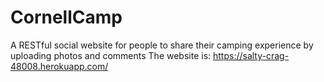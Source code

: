 # CornellCamp
A RESTful social website for people to share their camping experience by uploading photos and comments
The website is: https://salty-crag-48008.herokuapp.com/
